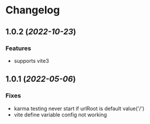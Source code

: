 # Changelog

## 1.0.2 (_2022-10-23_)

### Features

- supports vite3

## 1.0.1 (_2022-05-06_)

### Fixes

- karma testing never start if urlRoot is default value('/')
- vite define variable config not working
